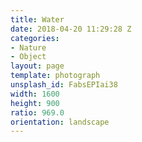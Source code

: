```yaml
---
title: Water
date: 2018-04-20 11:29:28 Z
categories:
- Nature
- Object
layout: page
template: photograph
unsplash_id: FabsEPIai38
width: 1600
height: 900
ratio: 969.0
orientation: landscape
---
```


